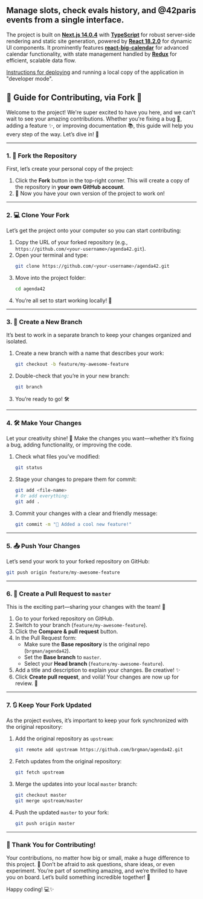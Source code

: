 ## Manage slots, check evals history, and @42paris events from a single interface.

The project is built on [**Next.js 14.0.4**](https://github.com/vercel/next.js) with [**TypeScript**](https://github.com/microsoft/TypeScript) for robust server-side rendering and static site generation, powered by [**React 18.2.0**](https://github.com/facebook/react) for dynamic UI components. It prominently features [**react-big-calendar**](https://github.com/jquense/react-big-calendar) for advanced calendar functionality, with state management handled by [**Redux**](https://github.com/reduxjs/redux) for efficient, scalable data flow.

[Instructions for deploying](https://github.com/brgman/agenda42/blob/master/DEVELOPMENT.md) and running a local copy of the application in "developer mode". 

## 🌟 Guide for Contributing, via Fork 🌟

Welcome to the project! We're super excited to have you here, and we can't wait to see your amazing contributions. Whether you're fixing a bug 🐛, adding a feature ✨, or improving documentation 📚, this guide will help you every step of the way. Let’s dive in! 🚀

---

### 1. **🍴 Fork the Repository**
First, let’s create your personal copy of the project:

1. Click the **Fork** button in the top-right corner. This will create a copy of the repository in **your own GitHub account**.
2. 🎉 Now you have your own version of the project to work on!

---

### 2. **💻 Clone Your Fork**
Let’s get the project onto your computer so you can start contributing:

1. Copy the URL of your forked repository (e.g., `https://github.com/<your-username>/agenda42.git`).
2. Open your terminal and type:
   ```bash
   git clone https://github.com/<your-username>/agenda42.git
   ```
3. Move into the project folder:
   ```bash
   cd agenda42
   ```
4. You’re all set to start working locally! 🎉

---

### 3. **🌿 Create a New Branch**
It’s best to work in a separate branch to keep your changes organized and isolated.

1. Create a new branch with a name that describes your work:
   ```bash
   git checkout -b feature/my-awesome-feature
   ```
2. Double-check that you’re in your new branch:
   ```bash
   git branch
   ```
3. You’re ready to go! 🛠️

---

### 4. **🛠️ Make Your Changes**
Let your creativity shine! 🌟 Make the changes you want—whether it’s fixing a bug, adding functionality, or improving the code.

1. Check what files you’ve modified:
   ```bash
   git status
   ```
2. Stage your changes to prepare them for commit:
   ```bash
   git add <file-name>
   # Or add everything:
   git add .
   ```
3. Commit your changes with a clear and friendly message:
   ```bash
   git commit -m "🌟 Added a cool new feature!"
   ```

---

### 5. **📤 Push Your Changes**
Let’s send your work to your forked repository on GitHub:

```bash
git push origin feature/my-awesome-feature
```

---

### 6. **🔄 Create a Pull Request to `master`**
This is the exciting part—sharing your changes with the team! 🎉

1. Go to your forked repository on GitHub.
2. Switch to your branch (`feature/my-awesome-feature`).
3. Click the **Compare & pull request** button.
4. In the Pull Request form:
   - Make sure the **Base repository** is the original repo (`brgman/agenda42`).
   - Set the **Base branch** to `master`.
   - Select your **Head branch** (`feature/my-awesome-feature`).
5. Add a title and description to explain your changes. Be creative! ✨
6. Click **Create pull request**, and voilà! Your changes are now up for review. 🎉

---

### 7. **🔃 Keep Your Fork Updated**
As the project evolves, it’s important to keep your fork synchronized with the original repository:

1. Add the original repository as `upstream`:
   ```bash
   git remote add upstream https://github.com/brgman/agenda42.git
   ```
2. Fetch updates from the original repository:
   ```bash
   git fetch upstream
   ```
3. Merge the updates into your local `master` branch:
   ```bash
   git checkout master
   git merge upstream/master
   ```
4. Push the updated `master` to your fork:
   ```bash
   git push origin master
   ```

---

### 🎉 Thank You for Contributing!
Your contributions, no matter how big or small, make a huge difference to this project. 💖 Don’t be afraid to ask questions, share ideas, or even experiment. You’re part of something amazing, and we’re thrilled to have you on board. Let’s build something incredible together! 🚀

Happy coding! 💻✨
